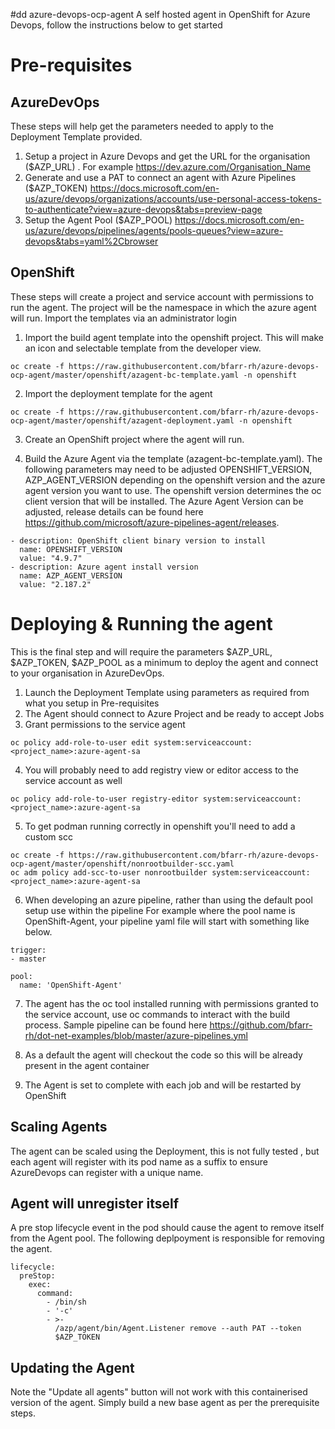 #dd azure-devops-ocp-agent
A self hosted agent in OpenShift for Azure Devops, follow the instructions below to get started

# Pre-requisites

## AzureDevOps
These steps will help get the parameters needed to apply to the Deployment Template provided.

1. Setup a project in Azure Devops and get the URL for the organisation ($AZP_URL) . For example https://dev.azure.com/Organisation_Name
2. Generate and use a PAT to connect an agent with Azure Pipelines  ($AZP_TOKEN)
https://docs.microsoft.com/en-us/azure/devops/organizations/accounts/use-personal-access-tokens-to-authenticate?view=azure-devops&tabs=preview-page
3. Setup the Agent Pool ($AZP_POOL)
https://docs.microsoft.com/en-us/azure/devops/pipelines/agents/pools-queues?view=azure-devops&tabs=yaml%2Cbrowser

## OpenShift
These steps will create a project and service account with permissions to run the agent. The project will be the namespace in which the azure agent will run.
Import the templates via an administrator login

1. Import the build agent template into the openshift project. This will make an icon and selectable template from the developer view.
```` 
oc create -f https://raw.githubusercontent.com/bfarr-rh/azure-devops-ocp-agent/master/openshift/azagent-bc-template.yaml -n openshift
```` 
2. Import the deployment template for the agent
```` 
oc create -f https://raw.githubusercontent.com/bfarr-rh/azure-devops-ocp-agent/master/openshift/azagent-deployment.yaml -n openshift
```` 
3. Create an OpenShift project where the agent will run.

4. Build the Azure Agent via the template (azagent-bc-template.yaml). The following parameters may need to be adjusted OPENSHIFT_VERSION, AZP_AGENT_VERSION depending on the openshift version and the azure agent version you want to use. The openshift version determines the oc client version that will be installed. The Azure Agent Version can be adjusted, release details can be found here https://github.com/microsoft/azure-pipelines-agent/releases. 

```` 
- description: OpenShift client binary version to install
  name: OPENSHIFT_VERSION
  value: "4.9.7"
- description: Azure agent install version
  name: AZP_AGENT_VERSION
  value: "2.187.2"
```` 

# Deploying & Running the agent
This is the final step and will require the parameters $AZP_URL, $AZP_TOKEN, $AZP_POOL as a minimum to deploy the agent and connect to your organisation in AzureDevOps.

1. Launch the Deployment Template using parameters as required from what you setup in Pre-requisites
2. The Agent should connect to Azure Project and be ready to accept Jobs
3. Grant permissions to the service agent 
```` 
oc policy add-role-to-user edit system:serviceaccount:<project_name>:azure-agent-sa
```` 
4. You will probably need to add registry view or editor access to the service account as well
```` 
oc policy add-role-to-user registry-editor system:serviceaccount:<project_name>:azure-agent-sa
````
5. To get podman running correctly in openshift you'll need to add a custom scc
````
oc create -f https://raw.githubusercontent.com/bfarr-rh/azure-devops-ocp-agent/master/openshift/nonrootbuilder-scc.yaml
oc adm policy add-scc-to-user nonrootbuilder system:serviceaccount:<project_name>:azure-agent-sa
````
6. When developing an azure pipeline, rather than using the default pool setup use within the pipeline
For example where the pool name is OpenShift-Agent, your pipeline yaml file will start with something like below.
```` 
trigger:
- master

pool:
  name: 'OpenShift-Agent'
```` 
  
7. The agent has the oc tool installed running with permissions granted to the service account, use oc commands to interact with the build process. 
Sample pipeline can be found here
https://github.com/bfarr-rh/dot-net-examples/blob/master/azure-pipelines.yml

8. As a default the agent will checkout the code so this will be already present in the agent container
9. The Agent is set to complete with each job and will be restarted by OpenShift
  
## Scaling Agents
The agent can be scaled using the Deployment, this is not fully tested , but each agent will register with its pod name as a suffix to ensure AzureDevops can register with a unique name.

## Agent will unregister itself
A pre stop lifecycle event in the pod should cause the agent to remove itself from the Agent pool. The following deplpoyment is responsible for removing the agent.
```` 
lifecycle:
  preStop:
    exec:
      command:
        - /bin/sh
        - '-c'
        - >-
          /azp/agent/bin/Agent.Listener remove --auth PAT --token
          $AZP_TOKEN
````
                    
## Updating the Agent
Note the "Update all agents" button will not work with this containerised version of the agent. Simply build a new base agent as per the prerequisite steps.
